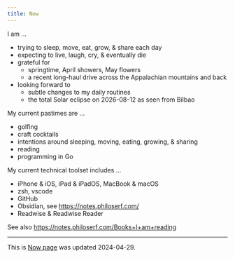 ```yaml
---
title: Now
---
```


I am …

- trying to sleep, move, eat, grow, & share each day
- expecting to live, laugh, cry, & eventually die
- grateful for
  - springtime, April showers, May flowers
  - a recent long-haul drive across the Appalachian mountains and back
- looking forward to
  - subtle changes to my daily routines
  - the total Solar eclipse on 2026-08-12 as seen from Bilbao

My current pastimes are …

- golfing
- craft cocktails
- intentions around sleeping, moving, eating, growing, & sharing
- reading
- programming in Go

My current technical toolset includes …

- iPhone & iOS, iPad & iPadOS, MacBook & macOS
- zsh, vscode
- GitHub
- Obsidian, see <https://notes.philoserf.com/>
- Readwise & Readwise Reader

See also <https://notes.philoserf.com/Books+I+am+reading>

---

This is [Now page](https://nownownow.com/about) was updated 2024-04-29.
